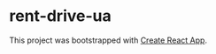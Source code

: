 # rent-drive-ua

This project was bootstrapped with [Create React App](https://github.com/facebook/create-react-app).
